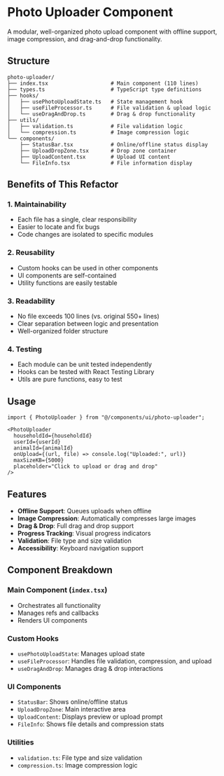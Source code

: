# Photo Uploader Component

A modular, well-organized photo upload component with offline support, image compression, and drag-and-drop functionality.

## Structure

```
photo-uploader/
├── index.tsx                    # Main component (110 lines)
├── types.ts                     # TypeScript type definitions
├── hooks/
│   ├── usePhotoUploadState.ts   # State management hook
│   ├── useFileProcessor.ts      # File validation & upload logic
│   └── useDragAndDrop.ts        # Drag & drop functionality
├── utils/
│   ├── validation.ts            # File validation logic
│   └── compression.ts           # Image compression logic
└── components/
    ├── StatusBar.tsx            # Online/offline status display
    ├── UploadDropZone.tsx       # Drop zone container
    ├── UploadContent.tsx        # Upload UI content
    └── FileInfo.tsx             # File information display
```

## Benefits of This Refactor

### 1. **Maintainability**
- Each file has a single, clear responsibility
- Easier to locate and fix bugs
- Code changes are isolated to specific modules

### 2. **Reusability**
- Custom hooks can be used in other components
- UI components are self-contained
- Utility functions are easily testable

### 3. **Readability**
- No file exceeds 100 lines (vs. original 550+ lines)
- Clear separation between logic and presentation
- Well-organized folder structure

### 4. **Testing**
- Each module can be unit tested independently
- Hooks can be tested with React Testing Library
- Utils are pure functions, easy to test

## Usage

```tsx
import { PhotoUploader } from "@/components/ui/photo-uploader";

<PhotoUploader
  householdId={householdId}
  userId={userId}
  animalId={animalId}
  onUpload={(url, file) => console.log("Uploaded:", url)}
  maxSizeKB={5000}
  placeholder="Click to upload or drag and drop"
/>
```

## Features

- **Offline Support**: Queues uploads when offline
- **Image Compression**: Automatically compresses large images
- **Drag & Drop**: Full drag and drop support
- **Progress Tracking**: Visual progress indicators
- **Validation**: File type and size validation
- **Accessibility**: Keyboard navigation support

## Component Breakdown

### Main Component (`index.tsx`)
- Orchestrates all functionality
- Manages refs and callbacks
- Renders UI components

### Custom Hooks
- `usePhotoUploadState`: Manages upload state
- `useFileProcessor`: Handles file validation, compression, and upload
- `useDragAndDrop`: Manages drag & drop interactions

### UI Components
- `StatusBar`: Shows online/offline status
- `UploadDropZone`: Main interactive area
- `UploadContent`: Displays preview or upload prompt
- `FileInfo`: Shows file details and compression stats

### Utilities
- `validation.ts`: File type and size validation
- `compression.ts`: Image compression logic
